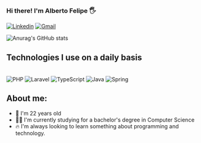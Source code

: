 ### Hi there! I'm Alberto Felipe 🖐️
[![Linkedin](https://img.shields.io/badge/LinkedIn-0077B5?style=for-the-badge&logo=linkedin&logoColor=white)](https://www.linkedin.com/in/alberto-sena-4351a4227/)
[![Gmail](https://img.shields.io/badge/Gmail-D14836?style=for-the-badge&logo=gmail&logoColor=white "Gmail")](mailto:felipe0032sena@gmail.com)

![Anurag's GitHub stats](https://github-readme-stats.vercel.app/api?username=albertofelipe&show_icons=true&bg_color=00000000)

## Technologies I use on a daily basis

<div style="display:inline_block"><br/>
   
<img align = "center" alt="PHP" src="https://img.shields.io/badge/php-777BB4?style=for-the-badge&logo=php&logoColor=white"/>
<img align = "center" alt="Laravel" src="https://img.shields.io/badge/Laravel-FF2D20?style=for-the-badge&logo=laravel&logoColor=white"/>
<img align = "center" alt="TypeScript" src="https://img.shields.io/badge/TypeScript-3178C6?style=for-the-badge&logo=typescript&logoColor=white"/>
<img align = "center" alt="Java" src="https://img.shields.io/badge/Java-007396?style=for-the-badge&logo=java&logoColor=white"/>
<img align = "center" alt="Spring" src="https://img.shields.io/badge/Spring-6DB33F?style=for-the-badge&logo=spring&logoColor=white"/>

</div>

## About me:

- 😬  I'm 22 years old  
- 👨‍💻 I'm currently studying for a bachelor's degree in Computer Science
- 🔥 I'm always looking to learn something about programming and technology.

